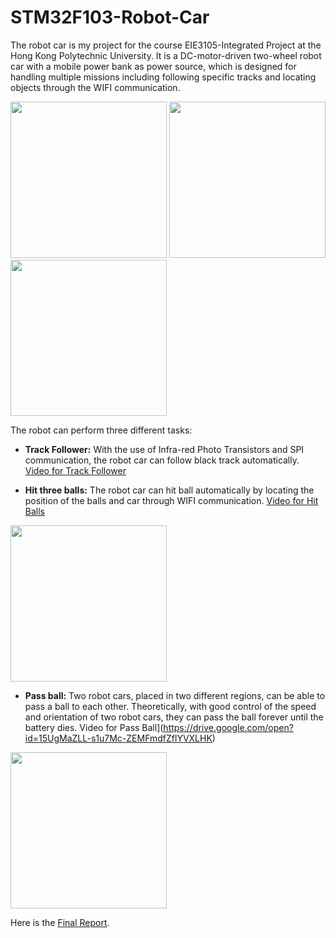 # STM32F103-Robot-Car
The robot car is my project for the course EIE3105-Integrated Project at the Hong Kong Polytechnic University. It is a DC-motor-driven two-wheel robot car with a mobile power bank as power source, which is designed for handling multiple missions including following specific tracks and locating objects through the WIFI communication.

<img src="https://github.com/aaronzguan/STM32F103-Robot-Car/blob/master/photos/car.JPG" height="250">
<img src="https://github.com/aaronzguan/STM32F103-Robot-Car/blob/master/photos/car_body.JPG" height="250">
<img src="https://github.com/aaronzguan/STM32F103-Robot-Car/blob/master/photos/car_front.JPG" height="250">

The robot can perform three different tasks:

* __Track Follower:__ With the use of Infra-red Photo Transistors and SPI communication, the robot car can follow black track automatically. [Video for Track Follower](https://drive.google.com/open?id=1cUiWE4TCFwyTd62rdcmkwdAOJFBBLITv)

* __Hit three balls:__ The robot car can hit ball automatically by locating the position of the balls and car through WIFI communication. [Video for Hit Balls](https://drive.google.com/open?id=1hNRZpc35jRpEoIIF480u5co5YAhyImfd)

<img src="https://github.com/aaronzguan/STM32F103-Robot-Car/blob/master/photos/hitball.png" height="250">

* __Pass ball:__ Two robot cars, placed in two different regions, can be able to pass a ball to each other. Theoretically, with good control of the speed and orientation of two robot cars, they can pass the ball forever until the battery dies. Video for Pass Ball](https://drive.google.com/open?id=15UgMaZLL-s1u7Mc-ZEMFmdfZflYVXLHK)

<img src="https://github.com/aaronzguan/STM32F103-Robot-Car/blob/master/photos/passball.png" height="250">

Here is the [Final Report](Final_Report.pdf).
